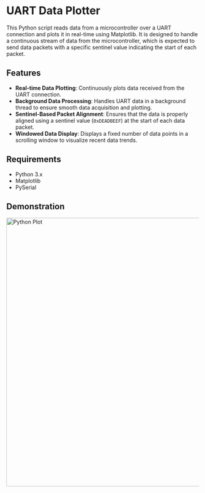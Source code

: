 # UART Data Plotter

This Python script reads data from a microcontroller over a UART connection and plots it in real-time using Matplotlib. It is designed to handle a continuous stream of data from the microcontroller, which is expected to send data packets with a specific sentinel value indicating the start of each packet.

## Features

- **Real-time Data Plotting**: Continuously plots data received from the UART connection.
- **Background Data Processing**: Handles UART data in a background thread to ensure smooth data acquisition and plotting.
- **Sentinel-Based Packet Alignment**: Ensures that the data is properly aligned using a sentinel value (`0xDEADBEEF`) at the start of each data packet.
- **Windowed Data Display**: Displays a fixed number of data points in a scrolling window to visualize recent data trends.

## Requirements

- Python 3.x
- Matplotlib
- PySerial

## Demonstration

<img src="./pendulum_opt_scale" alt="Python Plot" width="700"/>
